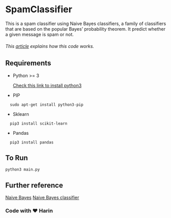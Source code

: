# SpamClassifier
This is a spam classifier using Naive Bayes classifiers, a family of classifiers that are based on the popular Bayes’
probability theorem. It predict whether a given message is spam or not. 
###### This <a href="https://medium.com/@iamHarin/spam-classifier-in-12-lines-38744dcdcda8">article</a> explains how this code works.
## Requirements

* Python >= 3

  [Check this link to install python3](https://www.python.org/downloads/)
  
* PIP
```
  sudo apt-get install python3-pip 
```
* Sklearn
```
  pip3 install scikit-learn 
```

* Pandas

```
  pip3 install pandas 
```


## To Run
```
python3 main.py
```

## Further reference
[Naive Bayes](http://sebastianraschka.com/Articles/2014_naive_bayes_1.html)
[Naive Bayes classifier](https://en.wikipedia.org/wiki/Naive_Bayes_classifier)

### Code with :heart: Harin
